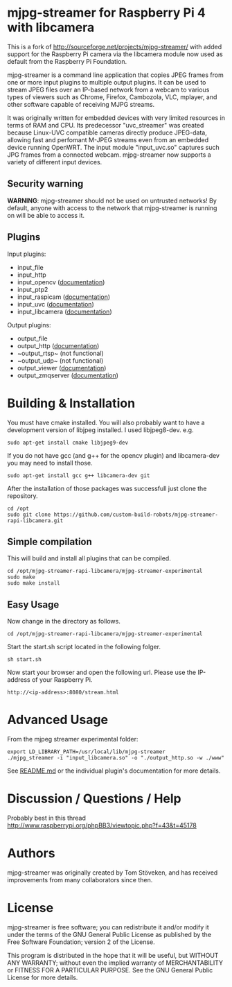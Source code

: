 mjpg-streamer for Raspberry Pi 4 with libcamera
=============

This is a fork of http://sourceforge.net/projects/mjpg-streamer/ with added support for the Raspberry Pi camera via the libcamera module now used as default from the Raspberry Pi Foundation.

mjpg-streamer is a command line application that copies JPEG frames from one
or more input plugins to multiple output plugins. It can be used to stream
JPEG files over an IP-based network from a webcam to various types of viewers
such as Chrome, Firefox, Cambozola, VLC, mplayer, and other software capable
of receiving MJPG streams.

It was originally written for embedded devices with very limited resources in
terms of RAM and CPU. Its predecessor "uvc_streamer" was created because
Linux-UVC compatible cameras directly produce JPEG-data, allowing fast and
perfomant M-JPEG streams even from an embedded device running OpenWRT. The
input module "input_uvc.so" captures such JPG frames from a connected webcam.
mjpg-streamer now supports a variety of different input devices.

Security warning
----------------

**WARNING**: mjpg-streamer should not be used on untrusted networks!
By default, anyone with access to the network that mjpg-streamer is running
on will be able to access it.

Plugins
-------

Input plugins:

* input_file
* input_http
* input_opencv ([documentation](mjpg-streamer-experimental/plugins/input_opencv/README.md))
* input_ptp2
* input_raspicam ([documentation](mjpg-streamer-experimental/plugins/input_raspicam/README.md))
* input_uvc ([documentation](mjpg-streamer-experimental/plugins/input_uvc/README.md))
* input_libcamera ([documentation](mjpg-streamer-experimental/plugins/input_libcamera/README.md))

Output plugins:

* output_file
* output_http ([documentation](mjpg-streamer-experimental/plugins/output_http/README.md))
* ~output_rtsp~ (not functional)
* ~output_udp~ (not functional)
* output_viewer ([documentation](mjpg-streamer-experimental/plugins/output_viewer/README.md))
* output_zmqserver ([documentation](mjpg-streamer-experimental/plugins/output_zmqserver/README.md))

Building & Installation
=======================

You must have cmake installed. You will also probably want to have a development
version of libjpeg installed. I used libjpeg8-dev. e.g.

    sudo apt-get install cmake libjpeg9-dev 

If you do not have gcc (and g++ for the opencv plugin) and libcamera-dev you may need to install those.

    sudo apt-get install gcc g++ libcamera-dev git
    
 After the installation of those packages was successfull just clone the repository.   
    
    cd /opt
    sudo git clone https://github.com/custom-build-robots/mjpg-streamer-rapi-libcamera.git

Simple compilation
------------------

This will build and install all plugins that can be compiled.

    cd /opt/mjpg-streamer-rapi-libcamera/mjpg-streamer-experimental
    sudo make
    sudo make install

Easy Usage
--------------
Now change in the directory as follows.

    cd /opt/mjpg-streamer-rapi-libcamera/mjpg-streamer-experimental
    
Start the start.sh script located in the following folger.

    sh start.sh
    
Now start your browser and open the following url. Please use the IP-address of your Raspberry Pi.

    http://<ip-address>:8080/stream.html

Advanced Usage
=====
From the mjpeg streamer experimental
folder:
```
export LD_LIBRARY_PATH=/usr/local/lib/mjpg-streamer
./mjpg_streamer -i "input_libcamera.so" -o "./output_http.so -w ./www"
```

See [README.md](mjpg-streamer-experimental/README.md) or the individual plugin's documentation for more details.

Discussion / Questions / Help
=============================

Probably best in this thread
http://www.raspberrypi.org/phpBB3/viewtopic.php?f=43&t=45178

Authors
=======

mjpg-streamer was originally created by Tom Stöveken, and has received
improvements from many collaborators since then.


License
=======

mjpg-streamer is free software; you can redistribute it and/or modify
it under the terms of the GNU General Public License as published by
the Free Software Foundation; version 2 of the License.

This program is distributed in the hope that it will be useful,
but WITHOUT ANY WARRANTY; without even the implied warranty of
MERCHANTABILITY or FITNESS FOR A PARTICULAR PURPOSE.  See the 
GNU General Public License for more details.
